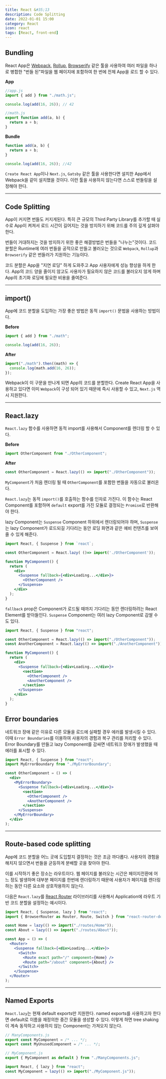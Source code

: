 ```yaml
---
title: React &#35;13
description: Code Splitting
date: 2022-01-01 15:00
category: React
icon: react
tags: [React, front-end]
---
```


## Bundling

React App은 [Webpack](https://webpack.js.org/), [Rollup](https://rollupjs.org/guide/en/), [Browserify](https://browserify.org/) 같은 툴을 사용하여 여러 파일을 하나로 병합한 "번들 된"파일을 웹 페이지에 포함하여 한 번에 전체 App을 로드 할 수 있다.

**App**

```jsx
//app.js
import { add } from "./math.js";

console.log(add(16, 26)); // 42
```

```jsx
//math.js
export function add(a, b) {
  return a + b;
}
```

**Bundle**

```jsx
function add(a, b) {
  return a + b;
}

console.log(add(16, 26)); //42
```

`Create React App`이나 `Next.js`, `Gatsby` 같은 툴을 사용한다면 설치한 App에서 Webpack을 같이 설치했을 것이다. 이런 툴을 사용하지 않는다면 스스로 번들링을 설정해야 한다.

<hr />

## Code Splitting

App이 커지면 번들도 커지게된다. 특히 큰 규모의 Third Party Library를 추가할 때 실수로 App이 켜져서 로드 시간이 길어지는 것을 방지하기 위해 코드를 주의 깊게 살펴야 한다.

번들이 거대하지는 것을 방지하기 위한 좋은 해결방법은 번들을 "나누는"것이다. 코드 분할은 Runtime에 여러 번들을 공적으로 만들고 불러오는 것으로 `Webpack`, `Rollup`과 `Browserify` 같은 번들러가 지원하는 기능이다.

코드 분할은 App을 "지연 로딩" 하게 도와주고 App 사용자에게 성능 향상을 하게 한다. App의 코드 양을 줄이지 않고도 사용자가 필요하지 않은 코드를 불러오지 않게 하며 App의 초기화 로딩에 필요한 비용을 줄여준다.

<hr />

## import()

App에 코드 분할을 도입하는 가장 좋은 방법은 동적 `import()` 문법을 사용하는 방법이다.

**Before**

```jsx
import { add } from "./math";

console.log(add(16, 26));
```

**After**

```jsx
import("./math").then((math) => {
  console.log(math.add(16, 26));
});
```

Webpack이 이 구문을 만나게 되면 App의 코드를 분할한다. Create React App을 사용하고 있다면 이미 `Webpack`이 구성 되어 있기 때문에 즉시 사용할 수 있고, `Next.js` 역시 지원한다.

<hr />

## React.lazy

`React.lazy` 함수를 사용하면 동적 import를 사용해서 Component를 렌더링 할 수 있다.

**Before**

```jsx
import OtherComponent from "./OtherComponent";
```

**After**

```jsx
const OtherComponent = React.lazy(() => import("./OtherComponent"));
```

`MyComponent`가 처음 렌더링 될 때 `OtherComponent`를 포함한 번들을 자동으로 불러온다.

`React.lazy`는 동적 `import()`를 호출하는 함수를 인자로 가진다. 이 함수는 React Component를 포함하며 `default` export를 가진 모듈로 결정되는 `Promise`로 반환해야 한다.

lazy Component는 `Suspense` Component 하위에서 렌더링되어야 하며, `Suspense`는 lazy Component가 로드되길 기다리는 동안 로딩 화면과 같은 예비 컨텐츠를 보여줄 수 있게 해준다.

```jsx
import React, { Suspense } from `react`;

const OtherComponent = React.lazy( ()=> import('./OtherComponent'));

function MyComponent() {
  return (
    <div>
      <Suspense fallback={<div>Loading...</div>}>
        <OtherComponent />
      </Suspense>
    </div>
  );
}
```

`fallback` prop은 Component가 로드될 때까지 기다리는 동안 렌더링하려는 React Element를 받아들인다. `Suspense` Component는 여러 lazy Component로 감쌀 수도 있다.

```jsx
import React, { Suspense } from "react";

const OtherComponent = React.lazy(() => import("./OtherComponent"));
const AnotherComponent = React.lazy(() => import("./AnotherComponent"));

function MyComponent() {
  return (
    <div>
      <Suspense fallback={<div>Loading...</div>}>
        <section>
          <OtherComponent />
          <AnotherComponent />
        </section>
      </Suspense>
    </div>
  );
}
```

## Error boundaries

네트워크 장애 같은 이유로 다른 모듈을 로드에 실패할 경우 에러를 발생시킬 수 있다. 이때 `Error Boundaries`를 이용하여 사용자의 경험과 복구 관리를 처리할 수 있다. Error Boundary를 만들고 lazy Component를 감싸면 네트워크 장애가 발생했을 때 에러를 표시할 수 있다.

```jsx
import React, { Suspense } from "react";
import MyErrorBoundary from "./MyErrorBoundary";

const OtherComponent = () => (
  <div>
    <MyErrorBoundary>
      <Suspense fallback={<div>Loading...</div>}>
        <section>
          <OtherComponent />
          <AnotherComponent />
        </section>
      </Suspense>
    </MyErrorBoundary>
  </div>
);
```

<hr />

## Route-based code splitting

App에 코드 분할을 어느 곳에 도입할지 결정하는 것은 조금 까다롭다. 사용자의 경험을 해치지 않으면서 번들을 균등하게 분배할 곳을 찾아야 한다.

이를 시작하기 좋은 장소는 라우트이다. 웹 페이지를 불러오는 시간은 페이지전환에 어느 정도 발생하며 대부분 페이지를 한번에 렌더링하기 때문에 사용자가 페이지를 렌더링하는 동안 다른 요소와 상호작용하지 않는다.

다음은 `React.lazy`를 [React Router](https://reactrouter.com/) 라이브러리를 사용해서 Application에 라우트 기반 코드 분할을 설정하는 예시이다.

```jsx
import React, { Suspense, lazy } from "react";
import { BrowserRouter as Router, Route, Switch } from "react-router-dom";

const Home = lazy(() => import("./routes/Home"));
const About = lazy(() => import("./routes/About"));

const App = () => (
  <Router>
    <Suspense fallback={<div>Loading...</div>}>
      <Switch>
        <Route exact path="/" component={Home} />
        <Route path="/about" component={About} />
      </Switch>
    </Suspense>
  </Router>
);
```

<hr />

## Named Exports

`React.lazy`는 현재 default exports만 지원한다. named exports를 사용하고자 한다면 default로 이름을 재정의한 중간 모듈을 생성할 수 있다. 이렇게 하면 tree shaking이 계속 동작하고 사용하지 않는 Component는 가져오지 않는다.

```jsx
// ManyComponents.js
export const MyComponent = /* ... */;
export const MyUnusedComponent = /* ... */;
```

```jsx
// MyComponent.js
export { MyComponent as default } from "./ManyComponents.js";
```

```jsx
import React, { lazy } from "react";
const MyComponent = lazy(() => import("./MyComponent.js"));
```

